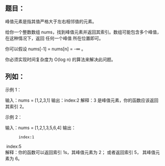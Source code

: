 ## 题目：

峰值元素是指其值严格大于左右相邻值的元素。

给你一个整数数组 nums，找到峰值元素并返回其索引。数组可能包含多个峰值，在这种情况下，返回 任何一个峰值 所在位置即可。

你可以假设 nums[-1] = nums[n] = -∞ 。

你必须实现时间复杂度为 O(log n) 的算法来解决此问题。

## 列如：

示例 1：

输入：nums = [1,2,3,1]
输出：index:2 
解释：3 是峰值元素，你的函数应该返回其索引 2。

示例 2：

输入：nums = [1,2,1,3,5,6,4]
输出：

 		  index:1  

​           index:5  
解释：你的函数可以返回索引 1s，其峰值元素为 2；
   或者返回索引 5， 其峰值元素为 6。